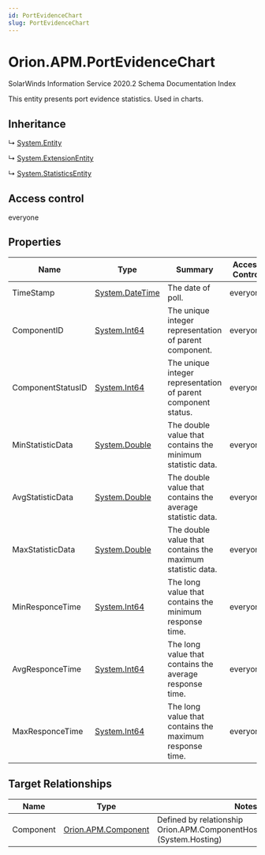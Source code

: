 ```yaml
---
id: PortEvidenceChart
slug: PortEvidenceChart
---
```


# Orion.APM.PortEvidenceChart

SolarWinds Information Service 2020.2 Schema Documentation Index

This entity presents port evidence statistics. Used in charts.

## Inheritance

↳ [System.Entity](./../System/Entity)

↳ [System.ExtensionEntity](./../System/ExtensionEntity)

↳ [System.StatisticsEntity](./../System/StatisticsEntity)

## Access control

everyone

## Properties

| Name | Type | Summary | Access Control |
| ------ | ------ | ------ | ------ |
| TimeStamp | [System.DateTime](https://docs.microsoft.com/en-us/dotnet/api/system.datetime) | The date of poll. | everyone |
| ComponentID | [System.Int64](https://docs.microsoft.com/en-us/dotnet/api/system.int64) | The unique integer representation of parent component. | everyone |
| ComponentStatusID | [System.Int64](https://docs.microsoft.com/en-us/dotnet/api/system.int64) | The unique integer representation of parent component status. | everyone |
| MinStatisticData | [System.Double](https://docs.microsoft.com/en-us/dotnet/api/system.double) | The double value that contains the minimum statistic data. | everyone |
| AvgStatisticData | [System.Double](https://docs.microsoft.com/en-us/dotnet/api/system.double) | The double value that contains the average statistic data. | everyone |
| MaxStatisticData | [System.Double](https://docs.microsoft.com/en-us/dotnet/api/system.double) | The double value that contains the maximum statistic data. | everyone |
| MinResponceTime | [System.Int64](https://docs.microsoft.com/en-us/dotnet/api/system.int64) | The long value that contains the minimum response time. | everyone |
| AvgResponceTime | [System.Int64](https://docs.microsoft.com/en-us/dotnet/api/system.int64) | The long value that contains the average response time. | everyone |
| MaxResponceTime | [System.Int64](https://docs.microsoft.com/en-us/dotnet/api/system.int64) | The long value that contains the maximum response time. | everyone |

## Target Relationships

| Name | Type | Notes |
| ------ | ------ | ------ |
| Component | [Orion.APM.Component](./../Orion.APM/Component) | Defined by relationship Orion.APM.ComponentHostsPortEvidenceChart (System.Hosting) |

